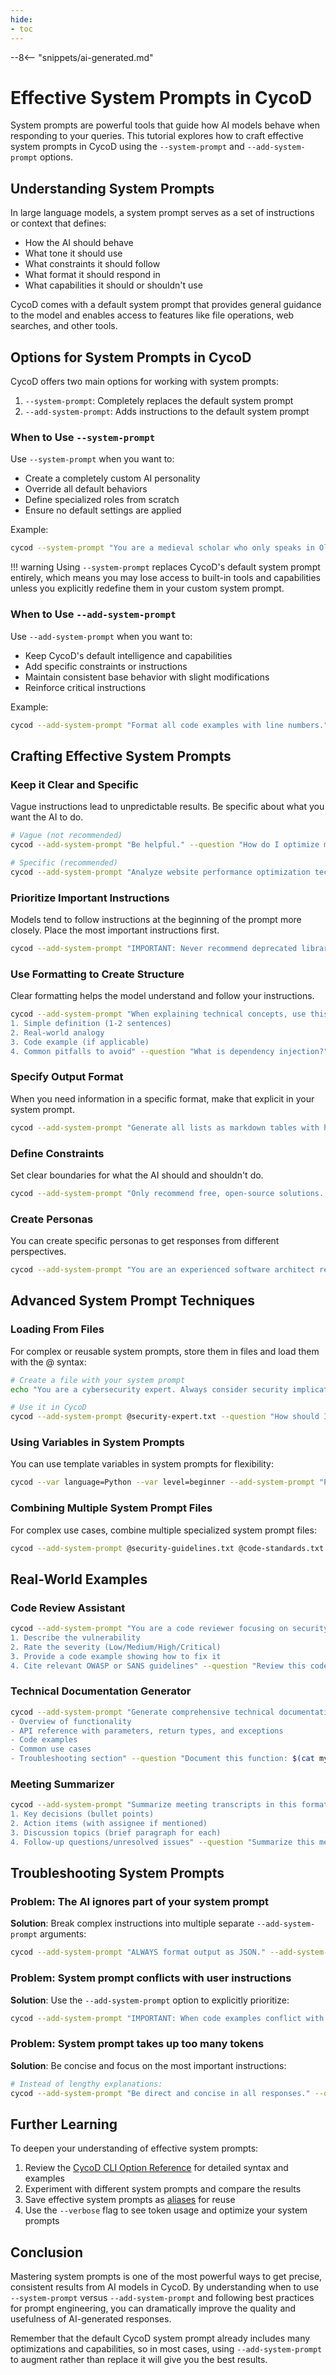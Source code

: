 ```yaml
---
hide:
- toc
---
```


--8<-- "snippets/ai-generated.md"

# Effective System Prompts in CycoD

System prompts are powerful tools that guide how AI models behave when responding to your queries. This tutorial explores how to craft effective system prompts in CycoD using the `--system-prompt` and `--add-system-prompt` options.

## Understanding System Prompts

In large language models, a system prompt serves as a set of instructions or context that defines:

- How the AI should behave
- What tone it should use
- What constraints it should follow
- What format it should respond in
- What capabilities it should or shouldn't use

CycoD comes with a default system prompt that provides general guidance to the model and enables access to features like file operations, web searches, and other tools.

## Options for System Prompts in CycoD

CycoD offers two main options for working with system prompts:

1. `--system-prompt`: Completely replaces the default system prompt
2. `--add-system-prompt`: Adds instructions to the default system prompt

### When to Use `--system-prompt`

Use `--system-prompt` when you want to:

- Create a completely custom AI personality
- Override all default behaviors
- Define specialized roles from scratch
- Ensure no default settings are applied

Example:
```bash
cycod --system-prompt "You are a medieval scholar who only speaks in Old English and answers questions about history." --question "What happened in 1066?"
```

!!! warning
    Using `--system-prompt` replaces CycoD's default system prompt entirely, which means you may lose access to built-in tools and capabilities unless you explicitly redefine them in your custom system prompt.

### When to Use `--add-system-prompt`

Use `--add-system-prompt` when you want to:

- Keep CycoD's default intelligence and capabilities
- Add specific constraints or instructions
- Maintain consistent base behavior with slight modifications
- Reinforce critical instructions

Example:
```bash
cycod --add-system-prompt "Format all code examples with line numbers." --question "How do I create a REST API in Node.js?"
```

## Crafting Effective System Prompts

### Keep it Clear and Specific

Vague instructions lead to unpredictable results. Be specific about what you want the AI to do.

```bash
# Vague (not recommended)
cycod --add-system-prompt "Be helpful." --question "How do I optimize my website?"

# Specific (recommended)
cycod --add-system-prompt "Analyze website performance optimization techniques. For each technique, provide: 1) Description, 2) Implementation difficulty (1-5), 3) Impact on performance (1-5)." --question "How do I optimize my website?"
```

### Prioritize Important Instructions

Models tend to follow instructions at the beginning of the prompt more closely. Place the most important instructions first.

```bash
cycod --add-system-prompt "IMPORTANT: Never recommend deprecated libraries or functions." "Focus on modern best practices for 2023 and beyond." --question "How should I handle authentication in a web app?"
```

### Use Formatting to Create Structure

Clear formatting helps the model understand and follow your instructions.

```bash
cycod --add-system-prompt "When explaining technical concepts, use this structure:
1. Simple definition (1-2 sentences)
2. Real-world analogy
3. Code example (if applicable)
4. Common pitfalls to avoid" --question "What is dependency injection?"
```

### Specify Output Format

When you need information in a specific format, make that explicit in your system prompt.

```bash
cycod --add-system-prompt "Generate all lists as markdown tables with headers." --question "What are the top 5 JavaScript frameworks in 2023?"
```

### Define Constraints

Set clear boundaries for what the AI should and shouldn't do.

```bash
cycod --add-system-prompt "Only recommend free, open-source solutions. Do not suggest proprietary software." --question "What tools can I use to edit photos?"
```

### Create Personas

You can create specific personas to get responses from different perspectives.

```bash
cycod --add-system-prompt "You are an experienced software architect reviewing code. Point out design flaws, maintainability issues, and potential performance bottlenecks." --question "Review this design pattern: [code snippet]"
```

## Advanced System Prompt Techniques

### Loading From Files

For complex or reusable system prompts, store them in files and load them with the @ syntax:

```bash
# Create a file with your system prompt
echo "You are a cybersecurity expert. Always consider security implications in your answers." > security-expert.txt

# Use it in CycoD
cycod --add-system-prompt @security-expert.txt --question "How should I store user passwords?"
```

### Using Variables in System Prompts

You can use template variables in system prompts for flexibility:

```bash
cycod --var language=Python --var level=beginner --add-system-prompt "Provide examples in {language} only. Explain as if to a {level} programmer." --question "How do I read files?"
```

### Combining Multiple System Prompt Files

For complex use cases, combine multiple specialized system prompt files:

```bash
cycod --add-system-prompt @security-guidelines.txt @code-standards.txt @output-format.txt --question "Review this authentication code:"
```

## Real-World Examples

### Code Review Assistant

```bash
cycod --add-system-prompt "You are a code reviewer focusing on security issues. For each issue found:
1. Describe the vulnerability
2. Rate the severity (Low/Medium/High/Critical)
3. Provide a code example showing how to fix it
4. Cite relevant OWASP or SANS guidelines" --question "Review this code: $(cat vulnerable_code.js)"
```

### Technical Documentation Generator

```bash
cycod --add-system-prompt "Generate comprehensive technical documentation. Include:
- Overview of functionality
- API reference with parameters, return types, and exceptions
- Code examples
- Common use cases
- Troubleshooting section" --question "Document this function: $(cat my_function.py)"
```

### Meeting Summarizer

```bash
cycod --add-system-prompt "Summarize meeting transcripts in this format:
1. Key decisions (bullet points)
2. Action items (with assignee if mentioned)
3. Discussion topics (brief paragraph for each)
4. Follow-up questions/unresolved issues" --question "Summarize this meeting transcript: $(cat meeting_notes.txt)"
```

## Troubleshooting System Prompts

### Problem: The AI ignores part of your system prompt

**Solution**: Break complex instructions into multiple separate `--add-system-prompt` arguments:

```bash
cycod --add-system-prompt "ALWAYS format output as JSON." --add-system-prompt "Include error handling in all code examples." --question "How do I make an API request in JavaScript?"
```

### Problem: System prompt conflicts with user instructions

**Solution**: Use the `--add-system-prompt` option to explicitly prioritize:

```bash
cycod --add-system-prompt "IMPORTANT: When code examples conflict with user instructions, always follow user instructions." --question "Show me deprecated JavaScript code for backwards compatibility."
```

### Problem: System prompt takes up too many tokens

**Solution**: Be concise and focus on the most important instructions:

```bash
# Instead of lengthy explanations:
cycod --add-system-prompt "Be direct and concise in all responses." --question "Explain quantum computing."
```

## Further Learning

To deepen your understanding of effective system prompts:

1. Review the [CycoD CLI Option Reference](../reference/cycod/options/add-system-prompt.md) for detailed syntax and examples
2. Experiment with different system prompts and compare the results
3. Save effective system prompts as [aliases](./creating-user-aliases.md) for reuse
4. Use the `--verbose` flag to see token usage and optimize your system prompts

## Conclusion

Mastering system prompts is one of the most powerful ways to get precise, consistent results from AI models in CycoD. By understanding when to use `--system-prompt` versus `--add-system-prompt` and following best practices for prompt engineering, you can dramatically improve the quality and usefulness of AI-generated responses.

Remember that the default CycoD system prompt already includes many optimizations and capabilities, so in most cases, using `--add-system-prompt` to augment rather than replace it will give you the best results.